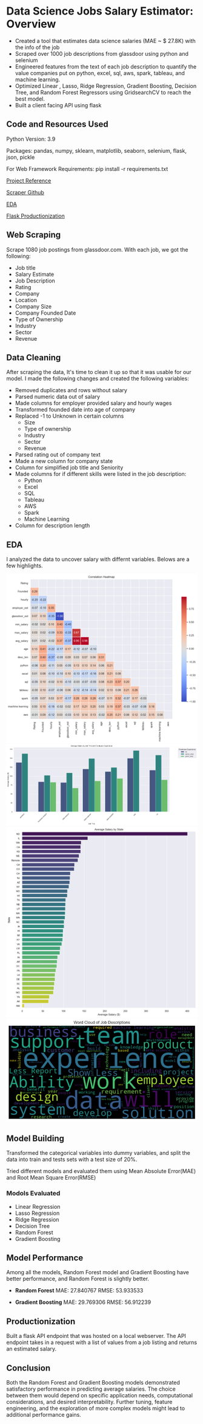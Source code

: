# Data Science Jobs Salary Estimator: Overview

- Created a tool that estimates data science salaries (MAE ~ $ 27.8K) with the info of the job
- Scraped over 1000 job descriptions from glassdoor using python and selenium
- Engineered features from the text of each job description to quantify the value companies put on python, excel, sql, aws, spark, tableau, and machine learning.
- Optimized Linear , Lasso, Ridge Regression, Gradient Boosting, Decision Tree, and Random Forest Regressors using GridsearchCV to reach the best model.
- Built a client facing API using flask

## Code and Resources Used

Python Version: 3.9

Packages: pandas, numpy, sklearn, matplotlib, seaborn, selenium, flask, json, pickle

For Web Framework Requirements: pip install -r requirements.txt

[Project Reference](https://github.com/PlayingNumbers/ds_salary_proj)

[Scraper Github](https://github.com/arapfaik/scraping-glassdoor-selenium)

[EDA](https://www.kaggle.com/code/davidbroberts/data-science-job-posting-on-glassdoor-eda)

[Flask Productionization](https://towardsdatascience.com/productionize-a-machine-learning-model-with-flask-and-heroku-8201260503d2)

## Web Scraping

Scrape 1080 job postings from glassdoor.com. With each job, we got the following:

- Job title
- Salary Estimate
- Job Description
- Rating
- Company
- Location
- Company Size
- Company Founded Date
- Type of Ownership
- Industry
- Sector
- Revenue

## Data Cleaning

After scraping the data, It's time to clean it up so that it was usable for our model. I made the following changes and created the following variables:

- Removed duplicates and rows without salary
- Parsed numeric data out of salary
- Made columns for employer provided salary and hourly wages
- Transformed founded date into age of company
- Replaced -1 to Unknown in certain columns
  - Size
  - Type of ownership
  - Industry
  - Sector
  - Revenue
- Parsed rating out of company text
- Made a new column for company state
- Column for simplified job title and Seniority
- Made columns for if different skills were listed in the job description:
  - Python
  - Excel
  - SQL
  - Tableau
  - AWS
  - Spark
  - Machine Learning
- Column for description length

## EDA

I analyzed the data to uncover salary with differnt variables. Belows are a few highlights.

![Heat map of correlation](images/corr.png "Heat map of correlation")
![Salary by Job Title and Experience](images/salary_jobs.png "Salary by Job Title and Experience")
![Salary by State](images/salary_state.png "Salary by State")
![Word Cloud](./images/wordcloud.png "Word Cloud")

## Model Building

Transformed the categorical variables into dummy variables, and split the data into train and tests sets with a test size of 20%.

Tried different models and evaluated them using Mean Absolute Error(MAE) and Root Mean Square Error(RMSE)

### Modols Evaluated

- Linear Regression
- Lasso Regression
- Ridge Regression
- Decision Tree
- Random Forest
- Gradient Boosting

## Model Performance

Among all the models, Random Forest model and Gradient Boosting have better performance, and Random Forest is slightly better.

- **Random Forest** MAE: 27.840767 RMSE: 53.933533

- **Gradient Boosting** MAE: 29.769306 RMSE: 56.912239

## Productionization

Built a flask API endpoint that was hosted on a local webserver. The API endpoint takes in a request with a list of values from a job listing and returns an estimated salary.

## Conclusion

Both the Random Forest and Gradient Boosting models demonstrated satisfactory performance in predicting average salaries. The choice between them would depend on specific application needs, computational considerations, and desired interpretability. Further tuning, feature engineering, and the exploration of more complex models might lead to additional performance gains.

